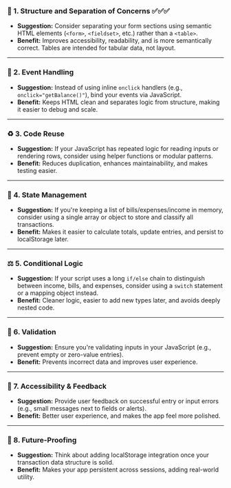 ### 🧱 1. **Structure and Separation of Concerns** ✅✅✅

* **Suggestion:** Consider separating your form sections using semantic HTML elements (`<form>`, `<fieldset>`, etc.) rather than a `<table>`.
* **Benefit:** Improves accessibility, readability, and is more semantically correct. Tables are intended for tabular data, not layout.

---

### 🧩 2. **Event Handling**

* **Suggestion:** Instead of using inline `onclick` handlers (e.g., `onclick="getBalance()"`), bind your events via JavaScript.
* **Benefit:** Keeps HTML clean and separates logic from structure, making it easier to debug and scale.

---

### ♻️ 3. **Code Reuse**

* **Suggestion:** If your JavaScript has repeated logic for reading inputs or rendering rows, consider using helper functions or modular patterns.
* **Benefit:** Reduces duplication, enhances maintainability, and makes testing easier.

---

### 🔄 4. **State Management**

* **Suggestion:** If you're keeping a list of bills/expenses/income in memory, consider using a single array or object to store and classify all transactions.
* **Benefit:** Makes it easier to calculate totals, update entries, and persist to localStorage later.

---

### ⚖️ 5. **Conditional Logic**

* **Suggestion:** If your script uses a long `if/else` chain to distinguish between income, bills, and expenses, consider using a `switch` statement or a mapping object instead.
* **Benefit:** Cleaner logic, easier to add new types later, and avoids deeply nested code.

---

### 🧪 6. **Validation**

* **Suggestion:** Ensure you're validating inputs in your JavaScript (e.g., prevent empty or zero-value entries).
* **Benefit:** Prevents incorrect data and improves user experience.

---

### 🧠 7. **Accessibility & Feedback**

* **Suggestion:** Provide user feedback on successful entry or input errors (e.g., small messages next to fields or alerts).
* **Benefit:** Better user experience, and makes the app feel more polished.

---

### 💾 8. **Future-Proofing**

* **Suggestion:** Think about adding localStorage integration once your transaction data structure is solid.
* **Benefit:** Makes your app persistent across sessions, adding real-world utility.

